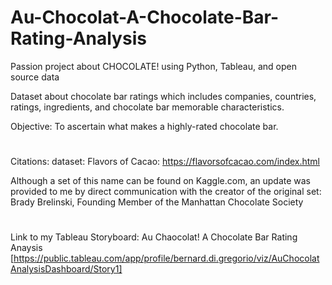 # Au-Chocolat-A-Chocolate-Bar-Rating-Analysis

Passion project about CHOCOLATE! using Python, Tableau, and open source data

Dataset about chocolate bar ratings which includes companies, countries, ratings, ingredients, and chocolate bar memorable characteristics.

Objective: To ascertain what makes a highly-rated chocolate bar.
#
Citations:
dataset: Flavors of Cacao: https://flavorsofcacao.com/index.html

Although a set of this name can be found on Kaggle.com, an update was provided to me by direct communication with the creator of the original set:
Brady Brelinski,
Founding Member of the Manhattan Chocolate Society 
#
Link to my Tableau Storyboard: Au Chaocolat! A Chocolate Bar Rating Anaysis
[https://public.tableau.com/app/profile/bernard.di.gregorio/viz/AuChocolatAnalysisDashboard/Story1]
